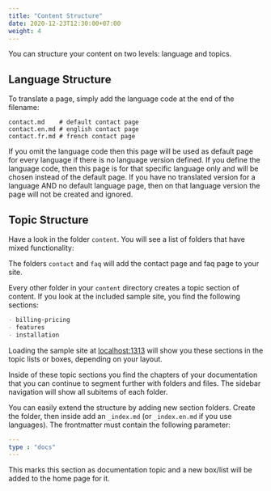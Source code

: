 ```yaml
---
title: "Content Structure"
date: 2020-12-23T12:30:00+07:00
weight: 4
---
```


You can structure your content on two levels: language and topics.

## Language Structure

To translate a page, simply add the language code at the end of the filename:

```shell
contact.md    # default contact page
contact.en.md # english contact page
contact.fr.md # french contact page
```

If you omit the language code then this page will be used as default page for every language if there is no language version defined. If you define the language code, then this page is for that specific language only and will be chosen instead of the default page. If you have no translated version for a language AND no default language page, then on that language version the page will not be created and ignored.

## Topic Structure

Have a look in the folder `content`. You will see a list of folders that have mixed functionality:

The folders `contact` and `faq` will add the contact page and faq page to your site.

Every other folder in your `content` directory creates a topic section of content. If you look at the included sample site, you find the following sections:

```markdown
- billing-pricing
- features
- installation
```

Loading the sample site at [localhost:1313](http://localhost:1313) will show you these sections in the topic lists or boxes, depending on your layout.

Inside of these topic sections you find the chapters of your documentation that you can continue to segment further with folders and files. The sidebar navigation will show all subitems of each folder.

You can easily extend the structure by adding new section folders. Create the folder, then inside add an `_index.md` (or `_index.en.md` if you use languages). The frontmatter must contain the following parameter:

```yaml
---
type : "docs"
---
```

This marks this section as documentation topic and a new box/list will be added to the home page for it.
